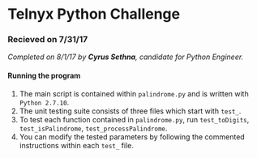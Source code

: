 # Telnyx Python Challenge

### Recieved on 7/31/17
_Completed on 8/1/17 by **Cyrus Sethna**, candidate for Python Engineer._

#### Running the program
1. The main script is contained within `palindrome.py` and is written with `Python 2.7.10`.
2. The unit testing suite consists of three files which start with `test_`.
3. To test each function contained in `palindrome.py`, run `test_toDigits`, `test_isPalindrome`, `test_processPalindrome`.
4. You can modify the tested parameters by following the commented instructions within each `test_` file.
